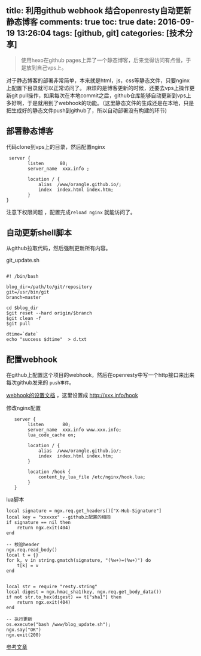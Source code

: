 title: 利用github webhook 结合openresty自动更新静态博客
comments: true
toc: true
date: 2016-09-19 13:26:04
tags: [github, git]
categories: [技术分享]
---

<!-- more -->
> 使用hexo在github pages上弄了一个静态博客，后来觉得访问有点慢，于是放到自己vps上。

对于静态博客的部署非常简单，本来就是html，js，css等静态文件，只要nginx上配置下目录就可以正常访问了。 麻烦的是博客更新的时候，还要去vps上操作更新git pull操作，如果每次在本地commit之后，github仓库能够自动更新到vps上多好啊，于是就用到了webhook的功能。（这里静态文件的生成还是在本地，只是把生成好的静态文件push到github了，所以自动部署没有构建的环节)

## 部署静态博客
代码clone到vps上的目录，然后配置nginx

```
 server {
        listen      80;
        server_name  xxx.info ;

        location / {
            alias  /www/orangle.github.io/;
            index  index.html index.htm;
        }
}
```

注意下权限问题 ，配置完成`reload nginx` 就能访问了。



## 自动更新shell脚本

从github拉取代码，然后强制更新所有内容。

git_update.sh

```

#! /bin/bash

blog_dir=/path/to/git/repository
git=/usr/bin/git
branch=master

cd $blog_dir
$git reset --hard origin/$branch
$git clean -f
$git pull

dtime=`date`
echo "success $dtime"  > d.txt
```

##  配置webhook

在github上配置这个项目的webhook，然后在openresty中写一个http接口来出来每次github发来的 `push事件`。

[webhook的设置文档](https://developer.github.com/webhooks/) ，这里设置成  http://xxx.info/hook



修改nginx配置
```
   server {
        listen       80;
        server_name  xxx.info www.xxx.info;
        lua_code_cache on;

        location / {
            alias  /www/orangle.github.io/;
            index  index.html index.htm;
        }

        location /hook {
            content_by_lua_file /etc/nginx/hook.lua;
        }
   }
```



lua脚本
```
local signature = ngx.req.get_headers()["X-Hub-Signature"]
local key = "xxxxxx" --github上配置的相同
if signature == nil then
    return ngx.exit(404)
end

-- 校验header
ngx.req.read_body()
local t = {}
for k, v in string.gmatch(signature, "(%w+)=(%w+)") do
    t[k] = v
end


local str = require "resty.string"
local digest = ngx.hmac_sha1(key, ngx.req.get_body_data())
if not str.to_hex(digest) == t["sha1"] then
    return ngx.exit(404)
end

-- 执行更新
os.execute("bash /www/blog_update.sh");
ngx.say("OK")
ngx.exit(200)
```

[参考文章](http://blog.liaol.net/2015/06/use-github-webhooks-to-deploy-hexo/)
